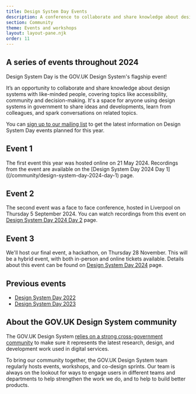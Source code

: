 ```yaml
---
title: Design System Day Events
description: A conference to collaborate and share knowledge about design systems with like-minded people.
section: Community
theme: Events and workshops
layout: layout-pane.njk
order: 11
---
```


<!--

Setting the following convention:
    /community/design-system-day/ always describes the upcoming event or the event in general
    /community/design-system-day-[year]/ is the archive page for an event which collects the videos, slides and notes for a particular conference

This means that hyperlinks to /community/design-system-day/ can always encourage ticket sales or mailing list subscriptions.

-->

## A series of events throughout 2024

Design System Day is the GOV.UK Design System's flagship event!

It’s an opportunity to collaborate and share knowledge about design systems with like-minded people, covering topics like accessibility, community and decision-making. It's a space for anyone using design systems in government to share ideas and developments, learn from colleagues, and spark conversations on related topics.

You can [sign up to our mailing list](https://mailchi.mp/707ce8dec373/get-updated-by-email-govuk-design-system) to get the latest information on Design System Day events planned for this year.

## Event 1

The first event this year was hosted online on 21 May 2024. Recordings from the event are available on the [Design System Day 2024 Day 1]((/community/design-system-day-2024-day-1) page.

## Event 2

The second event was a face to face conference, hosted in Liverpool on Thursday 5 September 2024. You can watch recordings from this event on [Design System Day 2024 Day 2](/community/design-system-day-2024-day-2) page.

## Event 3

We'll host our final event, a hackathon, on Thursday 28 November. This will be a hybrid event, with both in-person and online tickets available. Details about this event can be found on [Design System Day 2024](/community/design-system-day-2024) page.

## Previous events

- [Design System Day 2022](/community/design-system-day-2022)
- [Design System Day 2023](/community/design-system-day-2023)

## About the GOV.UK Design System community

The GOV.UK Design System [relies on a strong cross-government community](/community/) to make sure it represents the latest research, design, and development work used in digital services.

To bring our community together, the GOV.UK Design System team regularly hosts events, workshops, and co-design sprints. Our team is always on the lookout for ways to engage users in different teams and departments to help strengthen the work we do, and to help to build better products.

